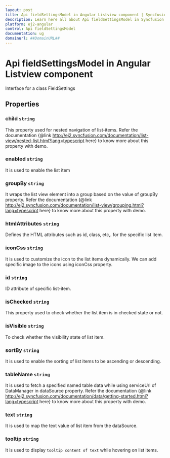 ```yaml
---
layout: post
title: Api fieldSettingsModel in Angular Listview component | Syncfusion
description: Learn here all about Api fieldSettingsModel in Syncfusion Angular Listview component of Syncfusion Essential JS 2 and more.
platform: ej2-angular
control: Api fieldSettingsModel 
documentation: ug
domainurl: ##DomainURL##
---
```


# Api fieldSettingsModel in Angular Listview component

Interface for a class FieldSettings

## Properties

### child `string`

This property used for nested navigation of list-items.
Refer the documentation
 {@link http://ej2.syncfusion.com/documentation/list-view/nested-list.html?lang=typescript here}
 to know more about this property with demo.

### enabled `string`

It is used to enable the list item

### groupBy `string`

It wraps the list view element into a group based on the value of groupBy property.
Refer the documentation
 {@link http://ej2.syncfusion.com/documentation/list-view/grouping.html?lang=typescript here}
 to know more about this property with demo.

### htmlAttributes `string`

Defines the HTML attributes such as id, class, etc,. for the specific list item.

### iconCss `string`

It is used to customize the icon to the list items dynamically. We can add specific image to the icons using iconCss property.

### id `string`

ID attribute of specific list-item.

### isChecked `string`

This property used to check whether the list item is in checked state or not.

### isVisible `string`

To check whether the visibility state of list item.

### sortBy `string`

It is used to enable the sorting of list items to be ascending or descending.

### tableName `string`

It is used to fetch a specified named table data while using serviceUrl of DataManager
in dataSource property.
Refer the documentation
 {@link http://ej2.syncfusion.com/documentation/data/getting-started.html?lang=typescript here}
 to know more about this property with demo.

### text `string`

It is used to map the text value of list item from the dataSource.

### tooltip `string`

It is used to display `tooltip content of text` while hovering on list items.
